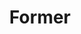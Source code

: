 ---
title: Former
layout: former
menu:
  main:
    parent: actions
    weight: 4
illu: /img/page-actions/illu_former.svg
intro:
  first: "En France, une personne menstruée sur quatre est en situation de précarité menstruelle. Face à ce constat alarmant, il est nécessaire d'agir et de se donner les outils pour mettre fin, collectivement, à la précarité menstruelle. Chaque personne doit pouvoir écouter, orienter les publics accompagnés et relayer de l’information menstruelle fiable."
  update_date: "Date de la dernière mise à jour : janvier 2025"
first_part:
  illu: /img/page-actions/former-protections.svg
  text: "Comment briser le tabou des règles et se sentir plus à l’aise pour en parler ? Comment orienter une personne en situation de précarité menstruelle vers des dispositifs pertinents ? Comment accompagner efficacement la mise en place d’un distributeur de protections au sein de sa structure ? Comment ne plus invisibiliser la santé menstruelle dans la vie quotidienne des personnes menstruées ?"
  catchphrase: "En vous formant, devenez les acteur·ices du changement !"
  formation_logo: /img/page-actions/formation-logo.png
objectifs_title: "Quels sont les objectifs de nos formations ?"
objectifs:
  - title: "Questionner"
    img: /img/page-actions/former-questionner.svg
    text: "Questionner les représentations liées aux règles pour briser le tabou"
  - title: "Être attentif·ve"
    img: /img/page-actions/former-attentif.svg
    text: "Être attentif·ve aux causes et conséquences sanitaires psychologiques et sociales de la précarité menstruelle"
  - title: "Savoir expliquer"
    img: /img/page-actions/former-expliquer.svg
    text: "Savoir expliquer simplement la physiologie des règles et l’utilisation des produits périodiques"
  - title: "Se sentir plus à l'aise"
    img: /img/page-actions/former-aise.svg
    text: "Se sentir plus à l’aise pour parler de santé menstruelle et accueillir des témoignages de personnes menstruées"
  - title: "Gagner en légitimité"
    img: /img/page-actions/former-legitimite.svg
    text: "Gagner en légitimité pour monter des projets de lutte contre la précarité menstruelle dans vos structures"
expertise_title: "Notre expertise"
expertise_text: "Depuis 5 ans l’équipe de sensibilisation de Règles Élémentaires a développé une expertise de terrain en intervenant auprès de différents publics : jeunes, public en situation de précarité menstruelle, professionnel·es sociaux et médico-sociaux, entreprises...  Face aux évolutions sociétales et aux volontés de créer des environnements plus inclusifs et adaptés aux personnes menstruées nous lançons en 2024 notre organisme de formation dédié à l’éducation menstruelle."
expertise_photos:
  - link: /img/page-actions/former-expertise-1.png
  - link: /img/page-actions/former-expertise-2.png
  - link: /img/page-actions/former-expertise-3.png
formations_title: "Nos formations"
formations_text: "Règles Élémentaires anime des formations auprès de différent·es publics relais identifiés comme alliés pour lutter contre la précarité menstruelle et les tabous liés aux règles dans la société.
<br/><br/>
Ces formations peuvent avoir lieu en inter-associatif 
ou en intra au sein d’une même structure :"
formations:
  - title: "Lutter contre la précarité menstruelle dans les structures médico-sociales : comprendre, prévenir, agir :"
    list: "<ul class='md:w-5/6 mx-auto leading-5 md:pl-12 pl-4' style='list-style-type: disc;'>
    <li>Public : professionnel·les des structures sociales et  médico-sociales, professionel·les de structures accompagnant des publics en situation de précarité, travailleurs et travailleuses sociales</li>
    <li>Durée de la formation : journée entière (6 heures)</li>
    </ul>"
    illu: /img/page-actions/formation-lutter.svg
    program_btn_text: "Programme de la formation"
    program_btn_link: "https://doccollectes.blob.core.windows.net/formations/Programme de formation relais médico-sociaux.pdf"
  - title: "Changer les règles dans le milieu professionnel pour plus d’égalité au travail :"
    list: "<ul class='md:w-5/6 mx-auto leading-5 md:pl-12 pl-4' style='list-style-type: disc;'>
    <li>Public : entreprises (salarié·es, managers, directeurices) et agent·es des collectivités territoriales</li>
    <li>Durée de la formation : 3h30</li>
    </ul>"
    illu: /img/page-actions/formation-changer.svg
    program_btn_text: "Programme de la formation"
    program_btn_link: "https://doccollectes.blob.core.windows.net/formations/Programme de formation entreprises et collectivités.pdf"
  - title: "Changer les règles dès le plus jeune âge, la formation à destination des relais éducatifs :"
    list: "<ul class='md:w-5/6 mx-auto leading-5 md:pl-12 pl-4' style='list-style-type: disc;'>
    <li>Public : équipe pédagogique scolaire, professionnel·les de structures jeunesse, professionnel·les accompagnant des jeunes</li>
    <li>Durée de la formation : journée entière (6 heures)</li>
    </ul>"
    illu: /img/page-actions/formation-relais.svg
    program_btn_text: "Programme de la formation"
    program_btn_link: "https://doccollectes.blob.core.windows.net/formations/Programme de formation relais éducatifs.pdf"
  - title: "Lutter contre la précarité menstruelle dans les structures accueillant des personnes en situation de handicap :"
    list: "<ul class='md:w-5/6 mx-auto leading-5 md:pl-12 pl-4' style='list-style-type: disc;'>
    <li>Public : professionnel·les des structures sociales et médico-sociales, professionel·les de structures accompagnant des publics en situation de handicap, travailleurs sociaux et travailleuses sociales</li>
    <li>Durée de la formation : journée entière (6 heures)</li>
    </ul>"
    illu: /img/page-actions/formation-handi.svg
    program_btn_text: "Programme de la formation"
    program_btn_link: "https://doccollectes.blob.core.windows.net/formations/Programme de formation regles et situations de handicap.pdf"
  - title: "Lutte contre la précarité menstruelle en milieu pénitentiaire :"
    list: "<ul class='md:w-5/6 mx-auto leading-5 md:pl-12 pl-4' style='list-style-type: disc;'>
    <li>Public :  Personnel pénitentiaire, intervenant·es en milieu carcéral, professionnel·les de santé, professionnel·les d’associations ou d’organismes accompagnant des personnes en situation de précarité, ainsi que travailleurs sociaux en lien avec le milieu pénitentiaire</li>
    <li>Durée de la formation : journée entière (6 heures)</li>
    </ul>"
    illu: /img/page-actions/formation-penitentiaire.svg
    program_btn_text: "Programme de la formation"
    program_btn_link: "https://doccollectes.blob.core.windows.net/formations/Programme de formation centre penitentier.pdf"    
cgv_button: "Conditions générales de vente"
qualiopi_text: "La certification qualité a été délivrée au titre de la catégorie d’action suivante :"
qualiopi_action: "Actions de formation"
qualiopi_number: "N° de déclaration d’activité : 11756889475"
temoignage:
  title: "Témoignages"
  text_first: "La formation de Règles Élémentaires a permis non seulement de sensibiliser les managers au sujet des règles douleurses, mais aussi de libérer la paroles sur ce sujet. Elle a aidé de nombreuses femmes chez nous qui nous remercient régulièrement d’avoir organisé cette intervention."
  author_first: "Valérie Abou, Directrice adjointe RSE de Publicis Conseil"
  text_second: "Cette formation a été animée par une intervenante remarquable. Elle m’a permis de prendre conscience des inégalités auxquelles certaines femmes en situation de grande précarité peuvent être confrontées. C’est grâce à ces moments que nous pouvons prendre un peu de recul par rapport à notre quotidien et faire évoluer nos pratiques."
  author_second: "Intervenante sociale au sein d'un établissement d'Adoma"
---